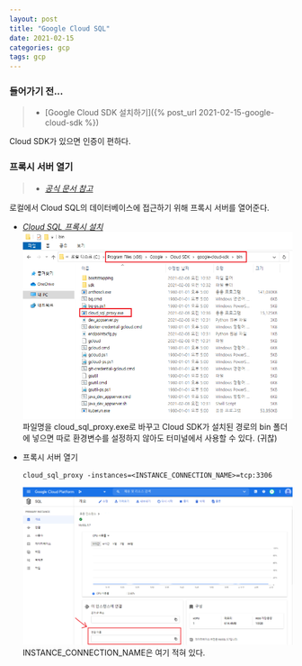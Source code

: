 ```yaml
---
layout: post
title: "Google Cloud SQL"
date: 2021-02-15
categories: gcp
tags: gcp
---
```


### 들어가기 전...
>* [Google Cloud SDK 설치하기]({% post_url 2021-02-15-google-cloud-sdk %})

Cloud SDK가 있으면 인증이 편하다.

### 프록시 서버 열기
>* [*공식 문서 참고*](https://cloud.google.com/sql/docs/mysql/connect-admin-proxy?hl=ko)

로컬에서 Cloud SQL의 데이터베이스에 접근하기 위해 프록시 서버를 열어준다.
- [*Cloud SQL 프록시 설치*](https://dl.google.com/cloudsql/cloud_sql_proxy_x64.exe?hl=ko)
    ![사진](/assets/imgs/posts/gcp/google-cloud-sql-001.png)
    파일명을 cloud_sql_proxy.exe로 바꾸고 Cloud SDK가 설치된 경로의 bin 폴더에 넣으면 따로 환경변수를 설정하지 않아도 터미널에서 사용할 수 있다. (귀찮)

- 프록시 서버 열기
    ```shell
    cloud_sql_proxy -instances=<INSTANCE_CONNECTION_NAME>=tcp:3306
    ```
    ![사진](/assets/imgs/posts/gcp/google-cloud-sql-002.png)
    INSTANCE_CONNECTION_NAME은 여기 적혀 있다.
